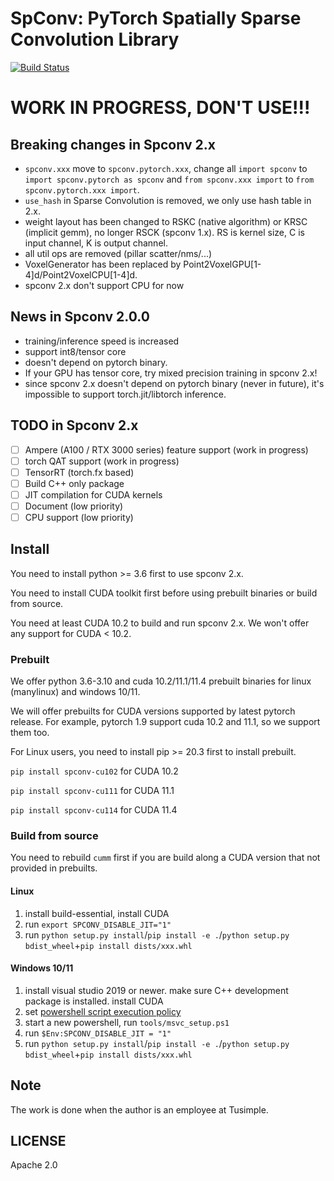 <!--
 Copyright 2021 Yan Yan
 
 Licensed under the Apache License, Version 2.0 (the "License");
 you may not use this file except in compliance with the License.
 You may obtain a copy of the License at
 
     http://www.apache.org/licenses/LICENSE-2.0
 
 Unless required by applicable law or agreed to in writing, software
 distributed under the License is distributed on an "AS IS" BASIS,
 WITHOUT WARRANTIES OR CONDITIONS OF ANY KIND, either express or implied.
 See the License for the specific language governing permissions and
 limitations under the License.
-->

# SpConv: PyTorch Spatially Sparse Convolution Library

[![Build Status](https://github.com/traveller59/spconv/workflows/build/badge.svg)](https://github.com/traveller59/spconv/actions?query=workflow%3Abuild)

# WORK IN PROGRESS, DON'T USE!!!

## Breaking changes in Spconv 2.x

* ```spconv.xxx``` move to ```spconv.pytorch.xxx```, change all ```import spconv``` to ```import spconv.pytorch as spconv``` and ```from spconv.xxx import``` to ```from spconv.pytorch.xxx import```.
* ```use_hash``` in Sparse Convolution is removed, we only use hash table in 2.x.
* weight layout has been changed to RSKC (native algorithm) or KRSC (implicit gemm), no longer RSCK (spconv 1.x). RS is kernel size, C is input channel, K is output channel.
* all util ops are removed (pillar scatter/nms/...)
* VoxelGenerator has been replaced by Point2VoxelGPU[1-4]d/Point2VoxelCPU[1-4]d.
* spconv 2.x don't support CPU for now

## News in Spconv 2.0.0

* training/inference speed is increased
* support int8/tensor core
* doesn't depend on pytorch binary. 
* If your GPU has tensor core, try mixed precision training in spconv 2.x!
* since spconv 2.x doesn't depend on pytorch binary (never in future), it's impossible to support torch.jit/libtorch inference.

## TODO in Spconv 2.x
- [ ] Ampere (A100 / RTX 3000 series) feature support (work in progress)
- [ ] torch QAT support (work in progress)
- [ ] TensorRT (torch.fx based)
- [ ] Build C++ only package
- [ ] JIT compilation for CUDA kernels
- [ ] Document (low priority)
- [ ] CPU support (low priority)

## Install

You need to install python >= 3.6 first to use spconv 2.x.

You need to install CUDA toolkit first before using prebuilt binaries or build from source.

You need at least CUDA 10.2 to build and run spconv 2.x. We won't offer any support for CUDA < 10.2.

### Prebuilt

We offer python 3.6-3.10 and cuda 10.2/11.1/11.4 prebuilt binaries for linux (manylinux) and windows 10/11.

We will offer prebuilts for CUDA versions supported by latest pytorch release. For example, pytorch 1.9 support cuda 10.2 and 11.1, so we support them too.

For Linux users, you need to install pip >= 20.3 first to install prebuilt.

```pip install spconv-cu102``` for CUDA 10.2

```pip install spconv-cu111``` for CUDA 11.1

```pip install spconv-cu114``` for CUDA 11.4

### Build from source

You need to rebuild ```cumm``` first if you are build along a CUDA version that not provided in prebuilts.

#### Linux

1. install build-essential, install CUDA
2. run ```export SPCONV_DISABLE_JIT="1"```
3. run ```python setup.py install```/```pip install -e .```/```python setup.py bdist_wheel```+```pip install dists/xxx.whl```

#### Windows 10/11

1. install visual studio 2019 or newer. make sure C++ development package is installed. install CUDA
2. set [powershell script execution policy](https://docs.microsoft.com/en-us/powershell/module/microsoft.powershell.core/about/about_execution_policies?view=powershell-7.1)
3. start a new powershell, run ```tools/msvc_setup.ps1```
4. run ```$Env:SPCONV_DISABLE_JIT = "1"```
5. run ```python setup.py install```/```pip install -e .```/```python setup.py bdist_wheel```+```pip install dists/xxx.whl```

## Note

The work is done when the author is an employee at Tusimple.

## LICENSE

Apache 2.0